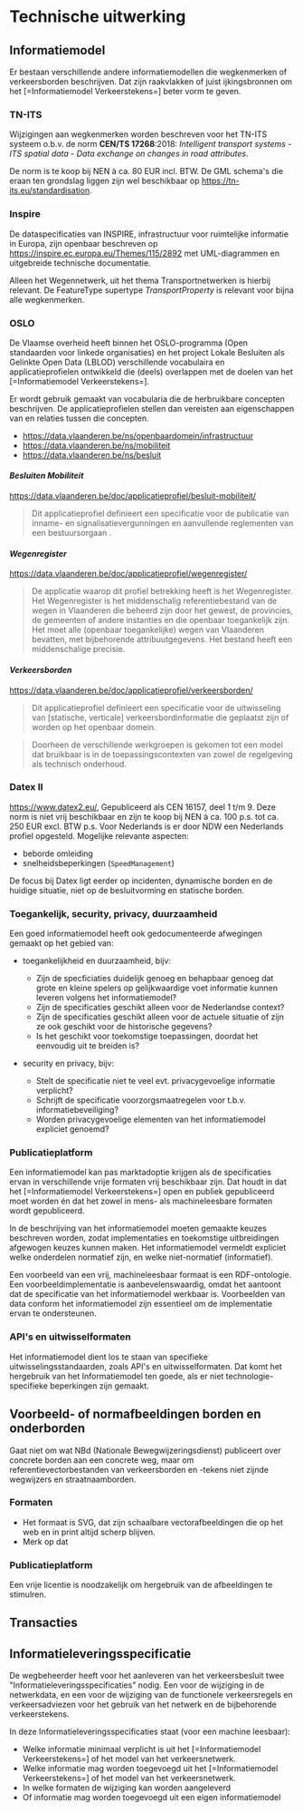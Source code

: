 # Technische uitwerking

## Informatiemodel

Er bestaan verschillende andere informatiemodellen die wegkenmerken of verkeersborden beschrijven. 
Dat zijn raakvlakken of juist ijkingsbronnen om het [=Informatiemodel Verkeerstekens=] beter vorm te geven.

### TN-ITS

Wijzigingen aan wegkenmerken worden beschreven voor het TN-ITS systeem o.b.v. de norm **CEN/TS 17268**:2018: 
_Intelligent transport systems - ITS spatial data - Data exchange on changes in road attributes_.

De norm is te koop bij NEN à ca. 80 EUR incl. BTW.
De GML schema's die eraan ten grondslag liggen zijn wel beschikbaar op https://tn-its.eu/standardisation. 

<div class="issue" data-number="59"></div>

### Inspire

De dataspecificaties van INSPIRE, infrastructuur voor ruimtelijke informatie in Europa, zijn openbaar beschreven op 
https://inspire.ec.europa.eu/Themes/115/2892 met UML-diagrammen en uitgebreide technische documentatie.

Alleen het Wegennetwerk, uit het thema Transportnetwerken is hierbij relevant.
De FeatureType supertype _TransportProperty_ is relevant voor bijna alle wegkenmerken.

<div class="issue" data-number="58"></div>

### OSLO

De Vlaamse overheid heeft binnen het OSLO-programma (Open standaarden voor linkede organisaties) en het project Lokale Besluiten als Gelinkte Open Data (LBLOD) verschillende vocabulaira en applicatieprofielen ontwikkeld die (deels) overlappen met de doelen van het [=Informatiemodel Verkeerstekens=].

Er wordt gebruik gemaakt van vocabularia die de herbruikbare concepten beschrijven. 
De applicatieprofielen stellen dan vereisten aan eigenschappen van en relaties tussen die concepten.

- https://data.vlaanderen.be/ns/openbaardomein/infrastructuur
- https://data.vlaanderen.be/ns/mobiliteit
- https://data.vlaanderen.be/ns/besluit

<div class="issue" data-number="50"></div>

#### _Besluiten Mobiliteit_

https://data.vlaanderen.be/doc/applicatieprofiel/besluit-mobiliteit/

> Dit applicatieprofiel definieert een specificatie voor de publicatie van inname- en signalisatievergunningen en aanvullende reglementen van een bestuursorgaan .

#### _Wegenregister_

https://data.vlaanderen.be/doc/applicatieprofiel/wegenregister/

> De applicatie waarop dit profiel betrekking heeft is het Wegenregister. Het Wegenregister is het middenschalig referentiebestand van de wegen in Vlaanderen die beheerd zijn door het gewest, de provincies, de gemeenten of andere instanties en die openbaar toegankelijk zijn. Het moet alle (openbaar toegankelijke) wegen van Vlaanderen bevatten, met bijbehorende attribuutgegevens. Het bestand heeft een middenschalige precisie.

####  _Verkeersborden_

https://data.vlaanderen.be/doc/applicatieprofiel/verkeersborden/

> Dit applicatieprofiel definieert een specificatie voor de uitwisseling van [statische, verticale] verkeersbordinformatie die geplaatst zijn of worden op het openbaar domein.

> Doorheen de verschillende werkgroepen is gekomen tot een model dat bruikbaar is in de toepassingscontexten van zowel de regelgeving als technisch onderhoud.


### Datex II

https://www.datex2.eu/, Gepubliceerd als CEN 16157, deel 1 t/m 9. 
Deze norm is niet vrij beschikbaar en zijn te koop bij NEN à ca. 100 p.s. tot ca. 250 EUR excl. BTW p.s. 
Voor Nederlands is er door NDW een Nederlands profiel opgesteld. Mogelijke relevante aspecten:

- beborde omleiding
- snelheidsbeperkingen (`SpeedManagement`)

De focus bij Datex ligt eerder op incidenten, dynamische borden en de huidige situatie, niet op de besluitvorming en statische borden.

### Toegankelijk, security, privacy, duurzaamheid

Een goed informatiemodel heeft ook gedocumenteerde afwegingen gemaakt op het gebied van:

- toegankelijkheid en duurzaamheid, bijv:

  * Zijn de specficiaties duidelijk genoeg en behapbaar genoeg dat grote en kleine spelers op gelijkwaardige voet informatie kunnen leveren volgens het informatiemodel?
  * Zijn de specificaties geschikt alleen voor de Nederlandse context?
  * Zijn de specificaties geschikt alleen voor de actuele situatie of zijn ze ook geschikt voor de historische gegevens?
  * Is het geschikt voor toekomstige toepassingen, doordat het eenvoudig uit te breiden is?

- security en privacy, bijv:

  * Stelt de specificatie niet te veel evt. privacygevoelige informatie verplicht?
  * Schrijft de specificatie voorzorgsmaatregelen voor t.b.v. informatiebeveiliging?
  * Worden privacygevoelige elementen van het informatiemodel expliciet genoemd?

### Publicatieplatform

Een informatiemodel kan pas marktadoptie krijgen als de specificaties ervan in verschillende vrije formaten vrij beschikbaar zijn.
Dat houdt in dat het [=Informatiemodel Verkeerstekens=] open en publiek gepubliceerd moet worden én dat het zowel in mens- als machineleesbare formaten wordt gepubliceerd.

In de beschrijving van het informatiemodel moeten gemaakte keuzes beschreven worden, zodat implementaties en toekomstige uitbreidingen afgewogen keuzes kunnen maken.
Het informatiemodel vermeldt expliciet welke onderdelen normatief zijn, en welke niet-normatief (informatief).

Een voorbeeld van een vrij, machineleesbaar formaat is een RDF-ontologie.
Een voorbeeldimplementatie is aanbevelenswaardig, omdat het aantoont dat de specificatie van het informatiemodel werkbaar is.
Voorbeelden van data conform het informatiemodel zijn essentieel om de implementatie ervan te ondersteunen. 

### API's en uitwisselformaten

Het informatiemodel dient los te staan van specifieke uitwisselingsstandaarden, zoals API's en uitwisselformaten.
Dat komt het hergebruik van het Informatiemodel ten goede, als er niet technologie-specifieke beperkingen zijn gemaakt.

## Voorbeeld- of normafbeeldingen borden en onderborden

Gaat niet om wat NBd (Nationale Bewegwijzeringsdienst) publiceert over concrete borden aan een concrete weg, maar om referentievectorbestanden van verkeersborden en -tekens niet zijnde wegwijzers en straatnaamborden.

### Formaten

- Het formaat is SVG, dat zijn schaalbare vectorafbeeldingen die op het web en in print altijd scherp blijven.
- Merk op dat 

### Publicatieplatform

Een vrije licentie is noodzakelijk om hergebruik van de afbeeldingen te stimulren. 

## Transacties


## Informatieleveringsspecificatie
De wegbeheerder heeft voor het aanleveren van het verkeersbesluit twee "Informatieleveringsspecificaties" nodig. Een voor de wijziging in de netwerkdata, en een voor de wijziging van de functionele verkeersregels en verkeersadviezen voor het gebruik van het netwerk en de bijbehorende verkeerstekens. 

In deze Informatieleveringsspecificaties staat (voor een machine leesbaar):
- Welke informatie minimaal verplicht is uit het [=Informatiemodel Verkeerstekens=] of het model van het verkeersnetwerk. 
- Welke informatie mag worden toegevoegd uit het [=Informatiemodel Verkeerstekens=] of het model van het verkeersnetwerk. 
- In welke formaten de wijziging kan worden aangeleverd
- Of informatie mag worden toegevoegd uit een eigen informatiemodel







